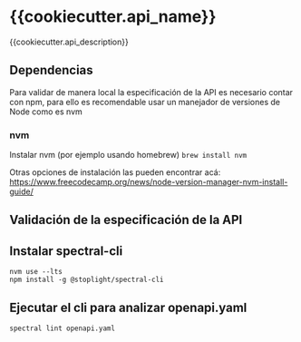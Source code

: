 # {{cookiecutter.api_name}}
{{cookiecutter.api_description}}

## Dependencias
Para validar de manera local la especificación de la API es necesario contar con npm, para ello es recomendable usar un manejador de versiones de Node como es nvm 

### nvm
Instalar nvm (por ejemplo usando homebrew)
`brew install nvm`

Otras opciones de instalación las pueden encontrar acá: https://www.freecodecamp.org/news/node-version-manager-nvm-install-guide/

## Validación de la especificación de la API

## Instalar spectral-cli
```
nvm use --lts
npm install -g @stoplight/spectral-cli
```

## Ejecutar el cli para analizar openapi.yaml
`spectral lint openapi.yaml`
